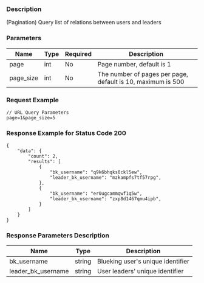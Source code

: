 ### Description

(Pagination) Query list of relations between users and leaders

### Parameters

| Name      | Type | Required | Description                                                 |
|-----------|------|----------|-------------------------------------------------------------|
| page      | int  | No       | Page number, default is 1                                   |
| page_size | int  | No       | The number of pages per page, default is 10, maximum is 500 |

### Request Example

```
// URL Query Parameters
page=1&page_size=5
```

### Response Example for Status Code 200

```json5
{
    "data": {
        "count": 2,
        "results": [
            {
                "bk_username": "q9k6bhqks0ckl5ew",
                "leader_bk_username": "mzkampfs7tf57rpg",
            },
            {
                "bk_username": "er0ugcammqwf1q5w",
                "leader_bk_username": "zxp8d1467qmu4ipb",
            }
        ]
    }
}
```

### Response Parameters Description

| Name               | Type   | Description                       |
|--------------------|--------|-----------------------------------|
| bk_username        | string | Blueking user's unique identifier |
| leader_bk_username | string | User leaders' unique identifier   |
